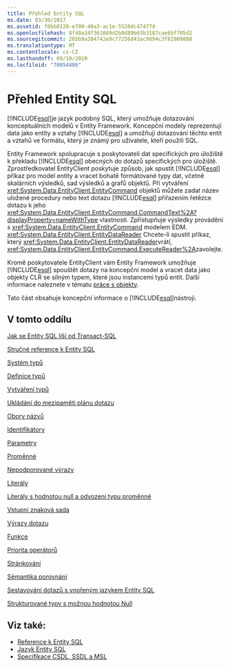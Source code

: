 ```yaml
---
title: Přehled Entity SQL
ms.date: 03/30/2017
ms.assetid: f0bb8120-e709-40a3-ac1e-5520dc47477d
ms.openlocfilehash: 8f40a34f361669d2b8d89b63b3187cae6bf705d2
ms.sourcegitcommit: 205b9a204742e9c77256d43ac9d94c3f82909808
ms.translationtype: MT
ms.contentlocale: cs-CZ
ms.lasthandoff: 09/10/2019
ms.locfileid: "70854486"
---
```

# <a name="entity-sql-overview"></a>Přehled Entity SQL
[!INCLUDE[esql](../../../../../../includes/esql-md.md)]je jazyk podobný SQL, který umožňuje dotazování konceptuálních modelů v Entity Framework. Koncepční modely reprezentují data jako entity a vztahy [!INCLUDE[esql](../../../../../../includes/esql-md.md)] a umožňují dotazování těchto entit a vztahů ve formátu, který je známý pro uživatele, kteří použili SQL.  
      
 Entity Framework spolupracuje s poskytovateli dat specifických pro úložiště k překladu [!INCLUDE[esql](../../../../../../includes/esql-md.md)] obecných do dotazů specifických pro úložiště. Zprostředkovatel EntityClient poskytuje způsob, jak spustit [!INCLUDE[esql](../../../../../../includes/esql-md.md)] příkaz pro model entity a vracet bohatě formátované typy dat, včetně skalárních výsledků, sad výsledků a grafů objektů. Při vytváření <xref:System.Data.EntityClient.EntityCommand> objektů můžete zadat název uložené procedury nebo text dotazu [!INCLUDE[esql](../../../../../../includes/esql-md.md)] přiřazením řetězce dotazu k jeho <xref:System.Data.EntityClient.EntityCommand.CommandText%2A?displayProperty=nameWithType> vlastnosti. Zpřístupňuje výsledky provádění s <xref:System.Data.EntityClient.EntityCommand> modelem EDM. <xref:System.Data.EntityClient.EntityDataReader> Chcete-li spustit příkaz, který <xref:System.Data.EntityClient.EntityDataReader>vrátí, <xref:System.Data.EntityClient.EntityCommand.ExecuteReader%2A>zavolejte.  
  
 Kromě poskytovatele EntityClient vám Entity Framework umožňuje [!INCLUDE[esql](../../../../../../includes/esql-md.md)] spouštět dotazy na koncepční model a vracet data jako objekty CLR se silným typem, které jsou instancemi typů entit. Další informace naleznete v tématu [práce s objekty](../working-with-objects.md).  
  
 Tato část obsahuje koncepční informace o [!INCLUDE[esql](../../../../../../includes/esql-md.md)]nástroji.  
  
## <a name="in-this-section"></a>V tomto oddílu  
 [Jak se Entity SQL liší od Transact-SQL](how-entity-sql-differs-from-transact-sql.md)  
  
 [Stručné reference k Entity SQL](entity-sql-quick-reference.md)  
  
 [Systém typů](type-system-entity-sql.md)  
  
 [Definice typů](type-definitions-entity-sql.md)  
  
 [Vytváření typů](constructing-types-entity-sql.md)  
  
 [Ukládání do mezipaměti plánu dotazu](query-plan-caching-entity-sql.md)  
  
 [Obory názvů](namespaces-entity-sql.md)  
  
 [Identifikátory](identifiers-entity-sql.md)  
  
 [Parametry](parameters-entity-sql.md)  
  
 [Proměnné](variables-entity-sql.md)  
  
 [Nepodporované výrazy](unsupported-expressions-entity-sql.md)  
  
 [Literály](literals-entity-sql.md)  
  
 [Literály s hodnotou null a odvození typu proměnné](null-literals-and-type-inference-entity-sql.md)  
  
 [Vstupní znaková sada](input-character-set-entity-sql.md)  
  
 [Výrazy dotazu](query-expressions-entity-sql.md)  
  
 [Funkce](functions-entity-sql.md)  
  
 [Priorita operátorů](operator-precedence-entity-sql.md)  
  
 [Stránkování](paging-entity-sql.md)  
  
 [Sémantika porovnání](comparison-semantics-entity-sql.md)  
  
 [Sestavování dotazů s vnořeným jazykem Entity SQL](composing-nested-entity-sql-queries.md)  
  
 [Strukturované typy s možnou hodnotou Null](nullable-structured-types-entity-sql.md)  
  
## <a name="see-also"></a>Viz také:

- [Reference k Entity SQL](entity-sql-reference.md)
- [Jazyk Entity SQL](entity-sql-language.md)
- [Specifikace CSDL, SSDL a MSL](csdl-ssdl-and-msl-specifications.md)
